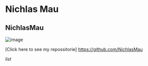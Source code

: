 # Nichlas Mau
## NichlasMau

![image](https://user-images.githubusercontent.com/113162063/215473340-5a64c16c-101f-4d76-bb64-73b9ee8d37f7.png)


[Click here to see my repossitorie] https://github.com/NichlasMau

*list*
